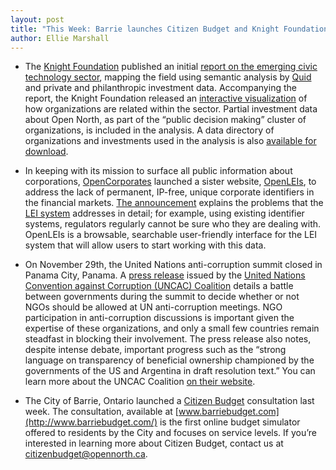 ```yaml
---
layout: post
title: "This Week: Barrie launches Citizen Budget and Knight Foundation Report on Civic Tech"
author: Ellie Marshall
---
```

- The [Knight Foundation](http://www.knightfoundation.com) published an initial [report on the emerging civic technology sector](http://www.knightfoundation.org/media/uploads/publication_pdfs/knight-civic-tech.pdf), mapping the field using semantic analysis by [Quid](http://quid.com/) and private and philanthropic investment data. Accompanying the report, the Knight Foundation released an [interactive visualization](http://knightfoundation.org/features/civictech/) of how organizations are related within the sector. Partial investment data about Open North, as part of the “public decision making” cluster of organizations, is included in the analysis. A data directory of organizations and investments used in the analysis is also [available for download](http://www.knightfoundation.org/media/uploads/media_pdfs/Civic_Tech_Directory_1.xlsx). 

- In keeping with its mission to surface all public information about corporations, [OpenCorporates](http://www.opencorporates.com) launched a sister website, [OpenLEIs](http://openleis.com/), to address the lack of permanent, IP-free, unique corporate identifiers in the financial markets. [The announcement](http://blog.opencorporates.com/2013/11/27/announcing-open-leis-lei-system-interface-for-users/) explains the problems that the [LEI system](http://openleis.com/info/about_the_LEI_system) addresses in detail; for example, using existing identifier systems, regulators regularly cannot be sure who they are dealing with. OpenLEIs is a browsable, searchable user-friendly interface for the LEI system that will allow users to start working with this data.

- On November 29th, the United Nations anti-corruption summit closed in Panama City, Panama. A [press release](http://www.uncaccoalition.org/learn-more/articles/306-they-dont-even-want-to-have-the-discussion-governments-battle-over-openness-at-un-anti-corruption-meeting) issued by the [United Nations Convention against Corruption (UNCAC) Coalition](http://www.unodc.org/unodc/en/treaties/CAC/index.html#textofthe) details a battle between governments during the summit to decide whether or not NGOs should be allowed at UN anti-corruption meetings. NGO participation in anti-corruption discussions is important given the expertise of these organizations, and only a small few countries remain steadfast in blocking their involvement.  The press release also notes, despite intense debate, important progress such as the “strong language on transparency of beneficial ownership championed by the governments of the US and Argentina in draft resolution text.” You can learn more about the UNCAC Coalition [on their website](http://www.uncaccoalition.org/).

- The City of Barrie, Ontario launched a [Citizen Budget](http://www.citizenbudget.com) consultation last week. The consultation, available at [www.barriebudget.com](http://www.barriebudget.com/) is the first online budget simulator offered to residents by the City and focuses on service levels. If you’re interested in learning more about Citizen Budget, contact us at [citizenbudget@opennorth.ca](mailto:citizenbudget@opennorth.ca).